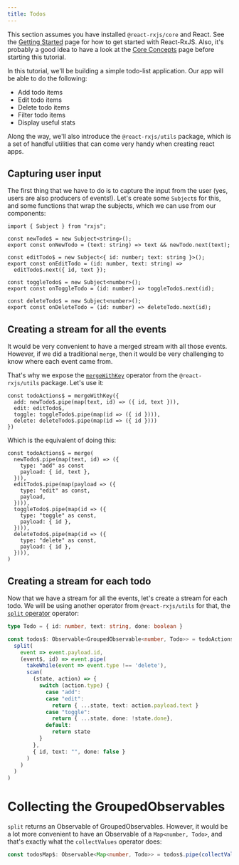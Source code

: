 ```yaml
---
title: Todos
---
```


This section assumes you have installed `@react-rxjs/core` and React.
See the [Getting Started](/docs/getting-started) page for how to get started with
React-RxJS. Also, it's probably a good idea to have a look at the [Core Concepts](/docs/core-concepts)
page before starting this tutorial.

In this tutorial, we'll be building a simple todo-list application. Our app will
be able to do the following:

- Add todo items
- Edit todo items
- Delete todo items
- Filter todo items
- Display useful stats

Along the way, we'll also introduce the `@react-rxjs/utils` package, which is a set
of handful utilities that can come very handy when creating react apps.

## Capturing user input

The first thing that we have to do is to capture the input from the user (yes,
users are also producers of events!). Let's create some `Subject`s for this, and
some functions that wrap the subjects, which we can use from our components:

```tsx
import { Subject } from "rxjs";

const newTodo$ = new Subject<string>();
export const onNewTodo = (text: string) => text && newTodo.next(text);

const editTodo$ = new Subject<{ id: number; text: string }>();
export const onEditTodo = (id: number, text: string) =>
  editTodo$.next({ id, text });

const toggleTodo$ = new Subject<number>();
export const onToggleTodo = (id: number) => toggleTodo$.next(id);

const deleteTodo$ = new Subject<number>();
export const onDeleteTodo = (id: number) => deleteTodo.next(id);
```

## Creating a stream for all the events

It would be very convenient to have a merged stream with all those events. However,
if we did a traditional `merge`, then it would be very challenging to know where
each event came from.

That's why we expose the [`mergeWithKey`](../api/utils/mergeWithKey) operator from the
`@react-rxjs/utils` package. Let's use it:

```tsx
const todoActions$ = mergeWithKey({
  add: newTodo$.pipe(map(text, id) => ({ id, text })),
  edit: editTodo$,
  toggle: toggleTodo$.pipe(map(id => ({ id }))),
  delete: deleteTodo$.pipe(map(id => ({ id })))
})
```

Which is the equivalent of doing this:

```tsx
const todoActions$ = merge(
  newTodo$.pipe(map(text, id) => ({
    type: "add" as const
    payload: { id, text },
  })),
  editTodo$.pipe(map(payload => ({
    type: "edit" as const,
    payload,
  }))),
  toggleTodo$.pipe(map(id => ({
    type: "toggle" as const,
    payload: { id },
  }))),
  deleteTodo$.pipe(map(id => ({
    type: "delete" as const,
    payload: { id },
  }))),
)
```

## Creating a stream for each todo

Now that we have a stream for all the events, let's create a stream for
each todo. We will be using another operator from `@react-rxjs/utils` for that,
the [`split` operator](../api/utils/split) operator:

```ts
type Todo = { id: number, text: string, done: boolean }

const todos$: Observable<GroupedObservable<number, Todo>> = todoActions$.pipe(
  split(
    event => event.payload.id,
    (event$, id) => event.pipe(
      takeWhile(event => event.type !== 'delete'),
      scan(
        (state, action) => {
          switch (action.type) {
            case "add":
            case "edit":
              return { ...state, text: action.payload.text }
            case "toggle":
              return { ...state, done: !state.done},
            default:
              return state
          }
        },
        { id, text: "", done: false }
      )
    )
  )
)
```

# Collecting the GroupedObservables

`split` returns an Observable of GroupedObservables. However, it would be a lot
more convenient to have an Observable of a `Map<number, Todo>`, and that's
exactly what the `collectValues` operator does:

```ts
const todosMap$: Observable<Map<number, Todo>> = todos$.pipe(collectValues());
```
